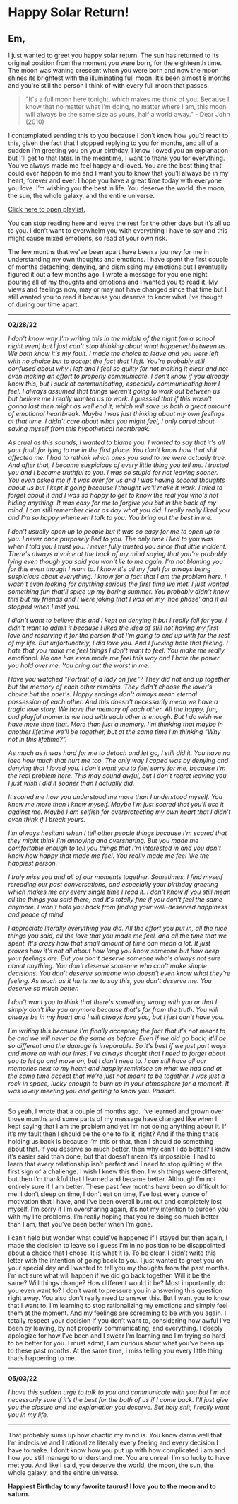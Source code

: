 # Happy Solar Return!

## **Em,**

I just wanted to greet you happy solar return. The sun has returned to its original position from the moment you were born, for the eighteenth time. The moon was waning crescent when you were born and now the moon shines its brightest with the illuminating full moon. It’s been almost 8 months and you're still the person I think of with every full moon that passes.

> "It's a full moon here tonight, which makes me think of you. Because I know that no matter what I'm doing, no matter where I am, this moon will always be the same size as yours, half a world away." - Dear John (2010)

I contemplated sending this to you because I don’t know how you’d react to this, given the fact that I stopped replying to you for months, and all of a sudden I’m greeting you on your birthday. I know I owed you an explanation but I’ll get to that later. In the meantime, I want to thank you for everything. You’ve always made me feel happy and loved. You are the best thing that could ever happen to me and I want you to know that you’ll always be in my heart, forever and ever. I hope you have a great time today with everyone you love. I’m wishing you the best in life. You deserve the world, the moon, the sun, the whole galaxy, and the entire universe.

[Click here to open playlist.](https://open.spotify.com/playlist/5aZbP8pGsPGojuWO61yvEu?si=cc30e637ed514d0f&pt=2a100e122f78b73f7354241c18cd8956)


You can stop reading here and leave the rest for the other days but it’s all up to you. I don’t want to overwhelm you with everything I have to say and this might cause mixed emotions, so read at your own risk. 
  
The few months that we've been apart have been a journey for me in understanding my own thoughts and emotions. I have spent the first couple of months detaching, denying, and dismissing my emotions but I eventually figured it out a few months ago. I wrote a message for you one night pouring all of my thoughts and emotions and I wanted you to read it. My views and feelings now, may or may not have changed since that time but I still wanted you to read it because you deserve to know what I've thought of during our time apart.

-------------------

**02/28/22**

*I don't know why I'm writing this in the middle of the night (on a school night even) but I just can't stop thinking about what happened between us. We both know it's my fault. I made the choice to leave and you were left with no choice but to accept the fact that I left. You're probably still confused about why I left and I feel so guilty for not making it clear and not even making an effort to properly communicate. I don't know if you already know this, but I suck at communicating, especially communicating how I feel. I always assumed that things weren't going to work out between us but believe me I really wanted us to work. I guessed that if this wasn't gonna last then might as well end it, which will save us both a great amount of emotional heartbreak. Maybe I was just thinking about my own feelings at that time. I didn't care about what you might feel, I only cared about saving myself from this hypothetical heartbreak.*

*As cruel as this sounds, I wanted to blame you. I wanted to say that it's all your fault for lying to me in the first place. You don't know how that shit affected me. I had to rethink which ones you said to me were actually true. And after that, I became suspicious of every little thing you tell me. I trusted you and I became truthful to you. I was so stupid for not leaving sooner. You even asked me if it was over for us and I was having second thoughts about us but I kept it going because I thought we'll make it work. I tried to forget about it and I was so happy to get to know the real you who's not hiding anything. It was easy for me to forgive you but in the back of my mind, I can still remember clear as day what you did. I really really liked you and I'm so happy whenever I talk to you. You bring out the best in me.*

*I don't usually open up to people but it was so easy for me to open up to you. I never once purposely lied to you. The only time I lied to you was when I told you I trust you. I never fully trusted you since that little incident. There's always a voice at the back of my mind saying that you're probably lying even though you said you won't lie to me again. I'm not blaming you for this even though I want to. I know it's all my fault for always being suspicious about everything. I know for a fact that I am the problem here. I wasn't even looking for anything serious the first time we met. I just wanted something fun that'll spice up my boring summer. You probably didn't know this but my friends and I were joking that I was on my 'hoe phase' and it all stopped when I met you.*

*I didn't want to believe this and I kept on denying it but I really fell for you. I didn't want to admit it because I liked the idea of still not having my first love and reserving it for the person that I'm going to end up with for the rest of my life. But unfortunately, I did love you. And I fucking hate that feeling. I hate that you make me feel things I don't want to feel. You make me really emotional. No one has even made me feel this way and I hate the power you hold over me. You bring out the worst in me.*

*Have you watched "Portrait of a lady on fire"? They did not end up together but the memory of each other remains. They didn't choose the lover's choice but the poet's. Happy endings don't always mean eternal possession of each other. And this doesn't necessarily mean we have a tragic love story. We have the memory of each other. All the happy, fun, and playful moments we had with each other is enough. But I do wish we have more than that. More than just a memory. I'm thinking that maybe in another lifetime we'll be together, but at the same time I'm thinking "Why not in this lifetime?".*

*As much as it was hard for me to detach and let go, I still did it. You have no idea how much that hurt me too. The only way I coped was by denying and denying that I loved you. I don't want you to feel sorry for me, because I'm the real problem here. This may sound awful, but I don't regret leaving you. I just wish I did it sooner than I actually did.*

*It scared me how you understood me more than I understood myself. You knew me more than I knew myself. Maybe I'm just scared that you'll use it against me. Maybe I am selfish for overprotecting my own heart that I didn't even think if I break yours.*

*I'm always hesitant when I tell other people things because I'm scared that they might think I'm annoying and oversharing. But you made me comfortable enough to tell you things that I'm interested in and you don't know how happy that made me feel. You really made me feel like the happiest person.*

*I truly miss you and all of our moments together. Sometimes, I find myself rereading our past conversations, and especially your birthday greeting which makes me cry every single time I read it. I don't know if you still mean all the things you said there, and it's totally fine if you don't feel the same anymore. I won't hold you back from finding your well-deserved happiness and peace of mind.*

*I appreciate literally everything you did. All the effort you put in, all the nice things you said, all the love that you made me feel, and all the time that we spent. It's crazy how that small amount of time can mean a lot. It just proves how it's not all about how long you know someone but how deep your feelings are.*
*But you don't deserve someone who's always not sure about anything. You don't deserve someone who can't make simple decisions. You don't deserve someone who doesn't even know what they're feeling. As much as it hurts me to say this, you don't deserve me. You deserve so much better.*

*I don't want you to think that there's something wrong with you or that I simply don't like you anymore because that's far from the truth. You will always be in my heart and I will always love you, but I just can't have you.*

*I'm writing this because I'm finally accepting the fact that it's not meant to be and we will never be the same as before. Even if we did go back, it'll be so different and the damage is irreparable. So it's best if we just part ways and move on with our lives. I've always thought that I need to forget about you to let go and move on, but I don't need to. I can still have all our memories next to my heart and happily reminisce on what we had and at the same time accept that we're just not meant to be together. I was just a rock in space, lucky enough to burn up in your atmosphere for a moment. It was lovely meeting you and getting to know you. Paalam.*

-------------------

So yeah, I wrote that a couple of months ago. I’ve learned and grown over those months and some parts of my message have changed like when I kept saying that I am the problem and yet I’m not doing anything about it. If it’s my fault then I should be the one to fix it, right? And if the thing that’s holding us back is because I’m this or that, then I should do something about that. If you deserve so much better, then why can’t I do better? I know it’s easier said than done, but that doesn’t mean it’s impossible. I had to learn that every relationship isn’t perfect and I need to stop quitting at the first sign of a challenge. I wish I knew this then, I wish things were different, but then I’m thankful that I learned and became better. Although I’m not entirely sure if I am better. These past few months have been so difficult for me. I don’t sleep on time, I don’t eat on time, I’ve lost every ounce of motivation that I have, and I’ve been overall burnt out and completely lost myself. I’m sorry if I’m oversharing again, it’s not my intention to burden you with my life problems. I’m really hoping that you’re doing so much better than I am, that you’ve been better when I’m gone. 

I can’t help but wonder what could’ve happened if I stayed but then again, I made the decision to leave so I guess I’m in no position to be disappointed about a choice that I chose. It is what it is.
To be clear, I didn’t write this letter with the intention of going back to you. I just wanted to greet you on your special day and I wanted to tell you my thoughts from the past months. I’m not sure what will happen if we did go back together. Will it be the same? Will things change? How different would it be? Most importantly, do you even want to? I don’t want to pressure you in answering this question right away. You also don’t really need to answer this. But I want you to know that I want to. I’m learning to stop rationalizing my emotions and simply feel them at the moment. And my feelings are screaming to be with you again. I totally respect your decision if you don’t want to, considering how awful I’ve been by leaving, by not properly communicating, and everything. I deeply apologize for how I’ve been and I swear I’m learning and I’m trying so hard to be better for you. I must admit, I am curious about what you’ve been up to these past months. At the same time, I miss telling you every little thing that’s happening to me.

-------------------

**05/03/22**

*I have this sudden urge to talk to you and communicate with you but I’m not necessarily sure if it’s the best for the both of us if I come back. I’ll just give you the closure and the explanation you deserve. But holy shit, I really want you in my life.*

-------------------


That probably sums up how chaotic my mind is. You know damn well that I’m indecisive and I rationalize literally every feeling and every decision I have to make. I don’t know how you put up with how complicated I am and how you still manage to understand me. You are unreal. I’m so lucky to have met you. And like I said, you deserve the world, the moon, the sun, the whole galaxy, and the entire universe.

**Happiest Birthday to my favorite taurus! I love you to the moon and to saturn.**
